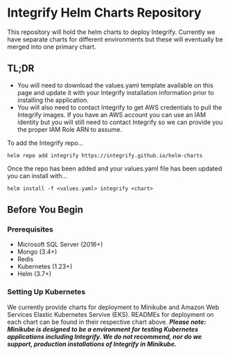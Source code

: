 # Integrify Helm Charts Repository

This repository will hold the helm charts to deploy Integrify. Currently we have separate charts for different environments but these will eventually be merged into one primary chart.



## TL;DR
- You will need to download the values.yaml template available on this page and update it with your Integrify installation information prior to installing the application.
- You will also need to contact Integrify to get AWS credentials to pull the Integrify images. If you have an AWS account you can use an IAM identity but you will still need to contact Integrify so we can provide you the proper IAM Role ARN to assume.

To add the Integrify repo...
```
helm repo add integrify https://integrify.github.io/helm-charts
```

Once the repo has been added and your values.yaml file has been updated you can install with...
```
helm install -f <values.yaml> integrify <chart>
```

## Before You Begin

### Prerequisites

- Microsoft SQL Server (2016+)
- Mongo (3.4+)
- Redis
- Kubernetes (1.23+)
- Helm (3.7+)

### Setting Up Kubernetes
We currently provide charts for deployment to Minikube and Amazon Web Services Elastic Kubernetes Servive (EKS). READMEs for deployment on each chart can be found in their respective chart above. **_Please note: Minikube is designed to be a environment for testing Kubernetes applications including Integrify. We do not recommend, nor do we support, production installations of Integrify in Minikube._**